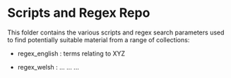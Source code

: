 # Scripts and Regex Repo

This folder contains the various scripts and regex search parameters used to find potentially suitable material from a range of collections:

- regex_english : terms relating to XYZ

- regex_welsh : ... ... ...
